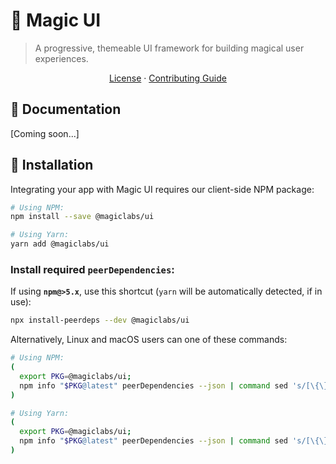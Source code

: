 # 💅 Magic UI

> A progressive, themeable UI framework for building magical user experiences.

<p align="center">
  <a href="https://github.com/magiclabs/storybook/blob/master/LICENSE">License</a> ·
  <a href="https://github.com/magiclabs/storybook/blob/master/CONTRIBUTING.md">Contributing Guide</a>
</p>

## 📖 Documentation

[Coming soon...]

## 🔗 Installation

Integrating your app with Magic UI requires our client-side NPM package:

```bash
# Using NPM:
npm install --save @magiclabs/ui

# Using Yarn:
yarn add @magiclabs/ui
```

### Install required `peerDependencies`:

If using **`npm@>5.x`**, use this shortcut (`yarn` will be automatically detected, if in use):

```sh
npx install-peerdeps --dev @magiclabs/ui
```

Alternatively, Linux and macOS users can one of these commands:

```sh
# Using NPM:
(
  export PKG=@magiclabs/ui;
  npm info "$PKG@latest" peerDependencies --json | command sed 's/[\{\},]//g ; s/: /@/g' | xargs npm install --save-dev "$PKG@latest"
)
```

```sh
# Using Yarn:
(
  export PKG=@magiclabs/ui;
  npm info "$PKG@latest" peerDependencies --json | command sed 's/[\{\},]//g ; s/: /@/g' | xargs yarn add -D "$PKG@latest"
)
```

